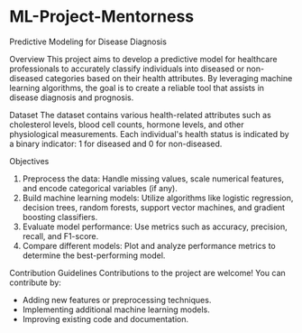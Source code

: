 # ML-Project-Mentorness
Predictive Modeling for Disease Diagnosis

Overview
This project aims to develop a predictive model for healthcare professionals to accurately classify individuals into diseased or non-diseased categories based on their health attributes. By leveraging machine learning algorithms, the goal is to create a reliable tool that assists in disease diagnosis and prognosis.

Dataset
The dataset contains various health-related attributes such as cholesterol levels, blood cell counts, hormone levels, and other physiological measurements. Each individual's health status is indicated by a binary indicator: 1 for diseased and 0 for non-diseased.

Objectives
1. Preprocess the data: Handle missing values, scale numerical features, and encode categorical variables (if any).
2. Build machine learning models: Utilize algorithms like logistic regression, decision trees, random forests, support vector machines, and gradient boosting classifiers.
3. Evaluate model performance: Use metrics such as accuracy, precision, recall, and F1-score.
4. Compare different models: Plot and analyze performance metrics to determine the best-performing model.

Contribution Guidelines
Contributions to the project are welcome! You can contribute by:
- Adding new features or preprocessing techniques.
- Implementing additional machine learning models.
- Improving existing code and documentation.

